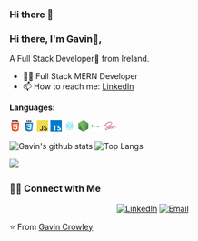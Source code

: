 ### Hi there 👋

### Hi there, I'm Gavin👦,
A Full Stack Developer🎯 from Ireland.

- 👨‍💻 Full Stack MERN Developer
- 📫 How to reach me: [LinkedIn](https://www.linkedin.com/in/gavin-crowley/)

**Languages:**  

<code><img height="20" src="https://raw.githubusercontent.com/github/explore/80688e429a7d4ef2fca1e82350fe8e3517d3494d/topics/html/html.png"></code>
<code><img height="20" src="https://raw.githubusercontent.com/github/explore/80688e429a7d4ef2fca1e82350fe8e3517d3494d/topics/css/css.png"></code>
<code><img height="20" src="https://raw.githubusercontent.com/github/explore/80688e429a7d4ef2fca1e82350fe8e3517d3494d/topics/javascript/javascript.png"></code>
<code><img height="20" src="https://raw.githubusercontent.com/github/explore/80688e429a7d4ef2fca1e82350fe8e3517d3494d/topics/typescript/typescript.png"></code>
<code><img height="20" src="https://raw.githubusercontent.com/github/explore/80688e429a7d4ef2fca1e82350fe8e3517d3494d/topics/react/react.png"></code>
<code><img height="20" src="https://raw.githubusercontent.com/github/explore/80688e429a7d4ef2fca1e82350fe8e3517d3494d/topics/nodejs/nodejs.png"></code>
<code><img height="20" src="https://raw.githubusercontent.com/github/explore/80688e429a7d4ef2fca1e82350fe8e3517d3494d/topics/mongodb/mongodb.png"></code>
<code><img height="20" src="https://raw.githubusercontent.com/github/explore/80688e429a7d4ef2fca1e82350fe8e3517d3494d/topics/sass/sass.png"></code>

![Gavin's github stats](https://github-readme-stats.vercel.app/api?username=gavin-crowley&theme=tokyonight&show_icons=true&hide=["issues"])
![Top Langs](https://github-readme-stats.vercel.app/api/top-langs/?username=gavin-crowley&theme=tokyonight&layout=compact)

![](https://komarev.com/ghpvc/?username=gavin-crowley)

<h3> 🤝🏻 Connect with Me </h3>

<p align="center">
 <!-- <a href="https://www.adityavsingh.com/"><img alt="Website" src="https://img.shields.io/badge/Website-www.adityavsingh.com-blue?style=flat-square&logo=google-chrome"></a> -->
<a href="https://www.linkedin.com/in/gavin-crowley/"><img alt="LinkedIn" src="https://img.shields.io/badge/LinkedIn-Piyush%20Agarwal-blue?style=flat-square&logo=linkedin"></a>
<!-- <a href="https://www.twitter.com/gavin-crowley"><img alt="Twitter" src="https://img.shields.io/badge/Instagram-piyush.vo-blue?style=flat-square&logo=instagram"></a> -->
<a href="mailto:gavincrowley@gmail.com"><img alt="Email" src="https://img.shields.io/badge/Email-piyushagarwalvo@gmail.com-blue?style=flat-square&logo=gmail"></a>
</p>

 ⭐️ From [Gavin Crowley](https://github.com/gavin-crowley)




<!--
**gavin-crowley/gavin-crowley** is a ✨ _special_ ✨ repository because its `README.md` (this file) appears on your GitHub profile.

Here are some ideas to get you started:

- 🔭 I’m currently working on ...
- 🌱 I’m currently learning ...
- 👯 I’m looking to collaborate on ...
- 🤔 I’m looking for help with ...
- 💬 Ask me about ...
- 📫 How to reach me: ...
- 😄 Pronouns: ...
- ⚡ Fun fact: ...
-->
